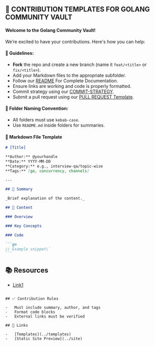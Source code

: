 ## 🧩 CONTRIBUTION TEMPLATES FOR GOLANG COMMUNITY VAULT

#### Welcome to the Golang Community Vault!

We’re excited to have your contributions. Here's how you can help:

#### 📌 Guidelines:

- **Fork** the repo and create a new branch (name it `feat/<title>` or `fix/<title>`).
- Add your Markdown files to the appropriate subfolder.
- Follow our [README] For Complete Documentation.
- Ensure links are working and code is properly formatted.
- Commit strategy using our [COMMIT-STRATEGY].
- Submit a pull request using our [PULL REQUEST Template].

#### 📂 Folder Naming Convention:

- All folders must use `kebab-case`.
- Use `README.md` inside folders for summaries.

#### 📝 Markdown File Template

````md
# [Title]

**Author:** @yourhandle
**Date:** YYYY-MM-DD
**Category:** e.g., interview-qa/topic-wise
**Tags:** [go, concurrency, channels]

---

## 🧠 Summary

_Brief explanation of the content._

## 🧩 Content

### Overview

### Key Concepts

### Code

```go
// Example snippet\`
```
````

## 📚 Resources

- [Link1]()

```

## ✅ Contribution Rules

-   Must include summary, author, and tags
-   Format code blocks
-   External links must be verified

## 🔗 Links

-   [Templates](../templates)
-   [Static Site Preview](../site)

```

[README]: ../README.md
[COMMIT-STRATEGY]: COMMIT-STRATEGY.md
[PULL REQUEST Template]: PR.md
